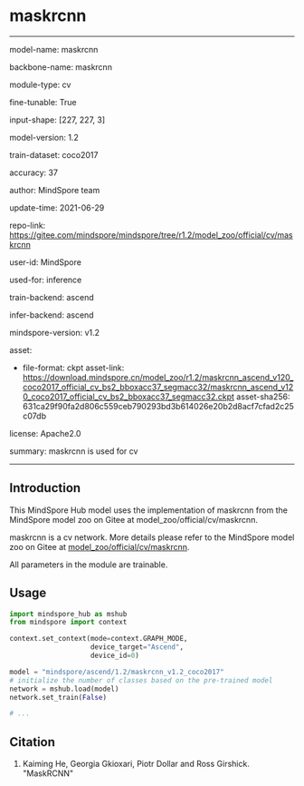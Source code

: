 # maskrcnn

---

model-name: maskrcnn

backbone-name: maskrcnn

module-type: cv

fine-tunable: True

input-shape: [227, 227, 3]

model-version: 1.2

train-dataset: coco2017

accuracy: 37

author: MindSpore team

update-time: 2021-06-29

repo-link: <https://gitee.com/mindspore/mindspore/tree/r1.2/model_zoo/official/cv/maskrcnn>

user-id: MindSpore

used-for: inference

train-backend: ascend

infer-backend: ascend

mindspore-version: v1.2

asset:

-
    file-format: ckpt
    asset-link: <https://download.mindspore.cn/model_zoo/r1.2/maskrcnn_ascend_v120_coco2017_official_cv_bs2_bboxacc37_segmacc32/maskrcnn_ascend_v120_coco2017_official_cv_bs2_bboxacc37_segmacc32.ckpt>
    asset-sha256: 631ca29f90fa2d806c559ceb790293bd3b614026e20b2d8acf7cfad2c25c07db

license: Apache2.0

summary: maskrcnn is used for cv

---

## Introduction

This MindSpore Hub model uses the implementation of maskrcnn from the MindSpore model zoo on Gitee at model_zoo/official/cv/maskrcnn.

maskrcnn is a cv network. More details please refer to the MindSpore model zoo on Gitee at [model_zoo/official/cv/maskrcnn](https://gitee.com/mindspore/mindspore/blob/r1.2/model_zoo/official/cv/maskrcnn/README.md).

All parameters in the module are trainable.

## Usage

```python
import mindspore_hub as mshub
from mindspore import context

context.set_context(mode=context.GRAPH_MODE,
                    device_target="Ascend",
                    device_id=0)

model = "mindspore/ascend/1.2/maskrcnn_v1.2_coco2017"
# initialize the number of classes based on the pre-trained model
network = mshub.load(model)
network.set_train(False)

# ...
```

## Citation

1. Kaiming He, Georgia Gkioxari, Piotr Dollar and Ross Girshick. "MaskRCNN"
